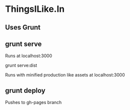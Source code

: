 ThingsILike.In
==============

Uses Grunt
----------

grunt serve
-----------

Runs at localhost:3000

grunt serve:dist

Runs with minified production like assets at localhost:3000

grunt deploy
-----------

Pushes to gh-pages branch
